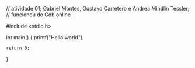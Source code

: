 // atividade 01; Gabriel Montes, Gustavo Carretero e Andrea Mindlin Tessler;
// funcionou do Gdb online

#include <stdio.h>

int main()
{
    printf("Hello world");
  
    return 0;
}
